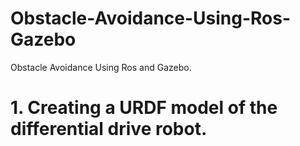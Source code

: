 # Obstacle-Avoidance-Using-Ros-Gazebo
Obstacle Avoidance Using Ros and Gazebo.
# 1. Creating a URDF model of the differential drive robot.

